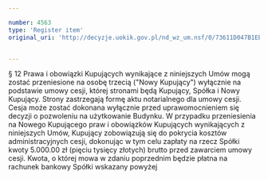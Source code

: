 ```yaml
---

number: 4563
type: 'Register item'
original_uri: 'http://decyzje.uokik.gov.pl/nd_wz_um.nsf/0/73611D047B1EBF37C1257B58003C470F?OpenDocument'


---
```


§ 12 Prawa i obowiązki Kupujących wynikające z niniejszych Umów mogą zostać przeniesione na osobę trzecią ("Nowy Kupujący") wyłącznie na podstawie umowy cesji, której stronami będą Kupujący, Spółka i Nowy Kupujący. Strony zastrzegają formę aktu notarialnego dla umowy cesji. Cesja może zostać dokonana wyłącznie przed uprawomocnieniem się decyzji o pozwoleniu na użytkowanie Budynku. W przypadku przeniesienia na Nowego Kupującego praw i obowiązków Kupujących wynikających z niniejszych Umów, Kupujący zobowiązują się do pokrycia kosztów administracyjnych cesji, dokonując w tym celu zapłaty na rzecz Spółki kwoty 5.000.00 zł (pięciu tysięcy złotych) brutto przed zawarciem umowy cesji. Kwota, o której mowa w zdaniu poprzednim będzie płatna na rachunek bankowy Spółki wskazany powyżej
